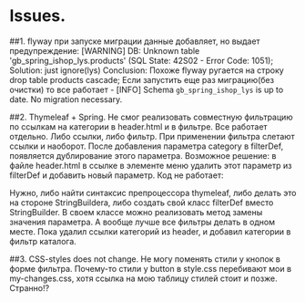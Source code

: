 # Issues.

##1. flyway при запуске миграции данные добавляет, но выдает предупреждение:
[WARNING] DB: Unknown table 'gb_spring_ishop_lys.products' (SQL State: 42S02 - Error Code: 1051);
Solution: just ignore(lys)
Conclusion: Похоже flyway ругается на строку drop table products cascade;
Если запустить еще раз миграцию(без очистки) то все работает - 
[INFO] Schema `gb_spring_ishop_lys` is up to date. No migration necessary.

##2. Thymeleaf + Spring.
 Не смог реализовать совместную фильтрацию по ссылкам на категории в header.html 
 и в фильтре. Все работает отдельно. Либо ссылки, либо фильтр. При применении фильтра слетают ссылки и наоборот. 
 После добавления параметра category в filterDef, появляется дублирование этого параметра.
 Возможное решение: 
 в файле header.html в ссылке в элементе меню удалить этот параметр из filterDef 
 и добавить новый параметр.
 Код не работает:
                             <!-- does not work -->
 <!--                            <li th:class="${#strings.equals(param.category, category.id) ? 'nav-item nav-pills' : 'nav-item'}">-->
 <!--                                <a th:class="${#strings.equals(param.category, category.id) ? 'nav-link active color-white' : 'nav-link active'}"-->
 <!--                                   th:href="@{'/catalog/all' + ${__${#strings.replace(${filterDef},-->
 <!--                                   'category=' + ${param.category}, 'category=' + ${category.id})}__}}"-->
 <!--                                   th:text="${category.title}"></a>-->
 <!--                            </li>-->
 Нужно, либо найти синтаксис препроцессора thymeleaf, либо делать это на стороне StringBuilderа, 
 либо создать свой класс filterDef вместо StringBuilder.
 В своем классе можно реализовать метод замены значения параметра.
 А вообще лучше все фильтры делать в одном месте. 
 Пока удалил ссылки категорий из header, и добавил категории в фильтр каталога.
  
##3. CSS-styles does not change.
Не могу поменять стили у кнопок в форме фильтра.
Почему-то стили у button в style.css перебивают мои в my-changes.css, хотя ссылка 
на мою таблицу стилей стоит и позже. Странно!?

  
